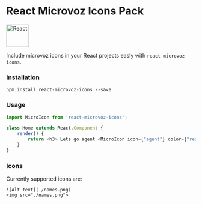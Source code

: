 React Microvoz Icons Pack
=========================

<img src="https://png.icons8.com/ios/50/000000/react-native-filled.png" width="60" alt="React">

Include microvoz icons in your React projects easly with ```react-microvoz-icons```.

### Installation
    npm install react-microvoz-icons --save

### Usage


```javascript
import MicroIcon from 'react-microvoz-icons';

class Home extends React.Component {
    render() {
        return <h3> Lets go agent <MicroIcon icon={"agent"} color={"red"} size={"32px"}/>.</h3>
    }
}
````

### Icons

Currently supported icons are:

	![Alt text](./names.png)
    <img src="./names.png">